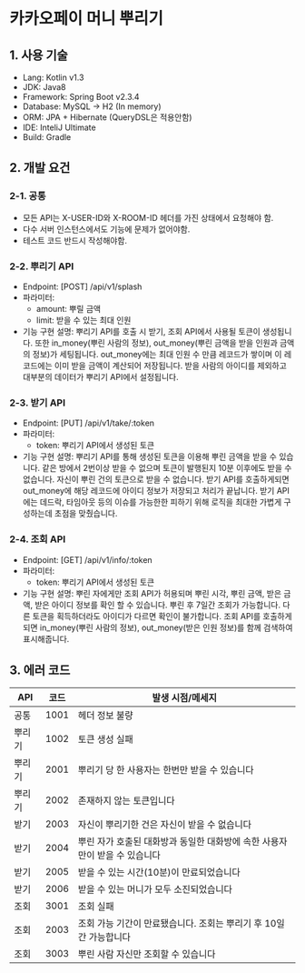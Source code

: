 # 카카오페이 머니 뿌리기

## 1. 사용 기술
* Lang: Kotlin v1.3
* JDK: Java8
* Framework: Spring Boot v2.3.4
* Database: MySQL -> H2 (In memory)
* ORM: JPA + Hibernate (QueryDSL은 적용안함)
* IDE: InteliJ Ultimate
* Build: Gradle

## 2. 개발 요건
### 2-1. 공통
* 모든 API는 X-USER-ID와 X-ROOM-ID 헤더를 가진 상태에서 요청해야 함.
* 다수 서버 인스턴스에서도 기능에 문제가 없어야함.
* 테스트 코드 반드시 작성해야함.

### 2-2. 뿌리기 API
* Endpoint: [POST] /api/v1/splash
* 파라미터: 
  * amount: 뿌릴 금액
  * limit: 받을 수 있는 최대 인원
* 기능 구현 설명:
뿌리기 API를 호출 시 받기, 조회 API에서 사용될 토큰이 생성됩니다. 또한 in_money(뿌린 사람의 정보), out_money(뿌린 금액을 받을 인원과 금액의 정보)가 세팅됩니다. out_money에는 최대 인원 수 만큼 레코드가 쌓이며 이 레코드에는 이미 받을 금액이 계산되어 저장됩니다. 받을 사람의 아이디를 제외하고 대부분의 데이터가 뿌리기 API에서 설정됩니다.

### 2-3. 받기 API
* Endpoint: [PUT] /api/v1/take/:token
* 파라미터:
  * token: 뿌리기 API에서 생성된 토큰
* 기능 구현 설명:
뿌리기 API를 통해 생성된 토큰을 이용해 뿌린 금액을 받을 수 있습니다. 같은 방에서 2번이상 받을 수 없으며 토큰이 발행된지 10분 이후에도 받을 수 없습니다. 자신이 뿌린 건의 토큰으로 받을 수 없습니다. 받기 API를 호출하게되면 out_money에 해당 레코드에 아이디 정보가 저장되고 처리가 끝납니다. 받기 API에는 데드락, 타임아웃 등의 이슈를 가능한한 피하기 위해 로직을 최대한 가볍게 구성하는데 초점을 맞췄습니다.

### 2-4. 조회 API
* Endpoint: [GET] /api/v1/info/:token
* 파라미터:
  * token: 뿌리기 API에서 생성된 토큰
* 기능 구현 설명:
뿌린 자에게만 조회 API가 허용되며 뿌린 시각, 뿌린 금액, 받은 금액, 받은 아이디 정보를 확인 할 수 있습니다. 뿌린 후 7일간 조회가 가능합니다. 다른 토큰을 획득하더라도 아이디가 다르면 확인이 불가합니다. 조회 API를 호출하게되면 in_money(뿌린 사람의 정보), out_money(받은 인원 정보)를 함께 검색하여 표시해줍니다.

## 3. 에러 코드
API | 코드 | 발생 시점/메세지
--- | --- | -------
공통 | 1001 | 헤더 정보 불량
뿌리기 | 1002 | 토큰 생성 실패
뿌리기 | 2001 | 뿌리기 당 한 사용자는 한번만 받을 수 있습니다
뿌리기| 2002 | 존재하지 않는 토큰입니다
받기 | 2003 | 자신이 뿌리기한 건은 자신이 받을 수 없습니다
받기 | 2004 | 뿌린 자가 호출된 대화방과 동일한 대화방에 속한 사용자만이 받을 수 있습니다
받기 | 2005 | 받을 수 있는 시간(10분)이 만료되었습니다
받기 | 2006 | 받을 수 있는 머니가 모두 소진되었습니다
조회 | 3001 | 조회 실패
조회 | 2003 | 조회 가능 기간이 만료됐습니다. 조회는 뿌리기 후 10일간 가능합니다
조회 | 3003 | 뿌린 사람 자신만 조회할 수 있습니다
